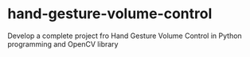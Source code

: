 # hand-gesture-volume-control
Develop a complete project fro Hand Gesture Volume Control in Python programming and OpenCV library
